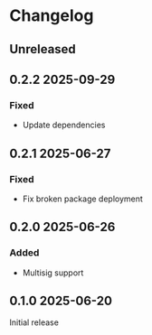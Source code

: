 # Changelog

## Unreleased

## 0.2.2 2025-09-29

### Fixed

- Update dependencies

## 0.2.1 2025-06-27

### Fixed

- Fix broken package deployment

## 0.2.0 2025-06-26

### Added

- Multisig support

## 0.1.0 2025-06-20

Initial release

